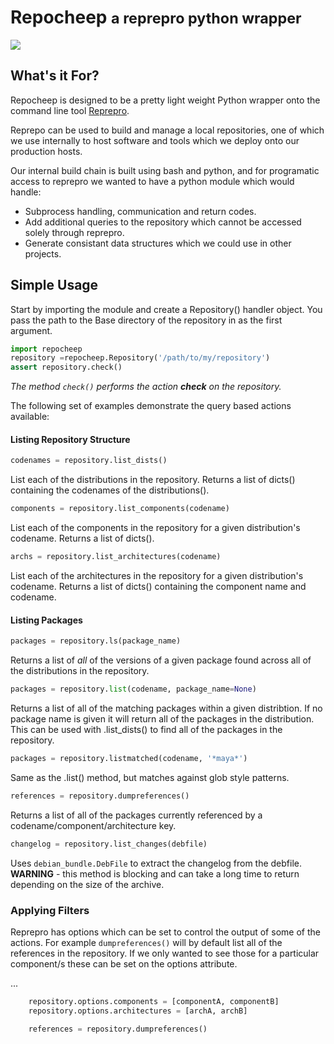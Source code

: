 # Repocheep <small>a reprepro python wrapper</small>

![](/home/andrew.bunday/Dropbox/Projects/Repocheep/for_github/icon.png)

## What's it For?

Repocheep is designed to be a pretty light weight Python wrapper onto the command line tool [Reprepro](http://mirrorer.alioth.debian.org/).

Reprepo can be used to build and manage a local repositories, one of which we use internally to host software and tools which we deploy onto our production hosts. 

Our internal build chain is built using bash and python, and for programatic access to reprepro we wanted to have a python module which would handle:

* Subprocess handling, communication and return codes.
* Add additional queries to the repository which cannot be accessed solely through 
  reprepro.
* Generate consistant data structures which we could use in other projects.

## Simple Usage

Start by importing the module and create a Repository() handler object. You pass the path to the Base directory of the repository in as the first argument.

```python
import repocheep
repository =repocheep.Repository('/path/to/my/repository')
assert repository.check()
```

_The method `check()` performs the action __check__ on the repository._

The following set of examples demonstrate the query based actions available:

#### Listing Repository Structure

```python
codenames = repository.list_dists()
```

List each of the distributions in the repository. Returns a list of dicts() containing the codenames of the distributions().

   
```python 
components = repository.list_components(codename)
```

List each of the components in the repository for a given distribution's codename. Returns a list of dicts().

 
```python
archs = repository.list_architectures(codename)
```   

List each of the architectures in the repository for a given distribution's codename. Returns a list of dicts() containing the component name and codename.
 

#### Listing Packages

```python
packages = repository.ls(package_name)
```	

Returns a list of _all_ of the versions of a given package found across all of the distributions in the repository.


 ```python
 packages = repository.list(codename, package_name=None)
 ```  

Returns a list of all of the matching packages within a given distribtion. If no package name is given it will return all of the packages in the distribution. This can be used with .list_dists() to find all of the packages in the repository.

 ```python
 packages = repository.listmatched(codename, '*maya*')
 ```

Same as the .list() method, but matches against glob style patterns.

```python
references = repository.dumpreferences()
```

Returns a list of all of the packages currently referenced by a  codename/component/architecture key.

```python
changelog = repository.list_changes(debfile)
```   

Uses `debian_bundle.DebFile` to extract the changelog from the debfile. __WARNING__ - this method is blocking and can take a long time to return depending on the size of the archive.

### Applying Filters

Reprepro has options which can be set to control the output of some of the actions.
For example `dumpreferences()`  will by default list all of the references in the repository. If we only wanted to see those for a particular component/s these can be set on the options attribute.

...
```python
    repository.options.components = [componentA, componentB]
    repository.options.architectures = [archA, archB]

    references = repository.dumpreferences()
```
